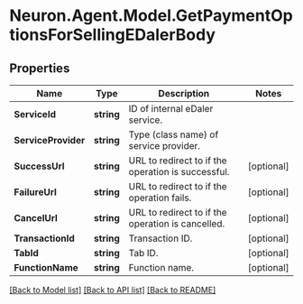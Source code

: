 # Neuron.Agent.Model.GetPaymentOptionsForSellingEDalerBody

## Properties

Name | Type | Description | Notes
------------ | ------------- | ------------- | -------------
**ServiceId** | **string** | ID of internal eDaler service. | 
**ServiceProvider** | **string** | Type (class name) of service provider. | 
**SuccessUrl** | **string** | URL to redirect to if the operation is successful. | [optional] 
**FailureUrl** | **string** | URL to redirect to if the operation fails. | [optional] 
**CancelUrl** | **string** | URL to redirect to if the operation is cancelled. | [optional] 
**TransactionId** | **string** | Transaction ID. | [optional] 
**TabId** | **string** | Tab ID. | [optional] 
**FunctionName** | **string** | Function name. | [optional] 

[[Back to Model list]](../README.md#documentation-for-models) [[Back to API list]](../README.md#documentation-for-api-endpoints) [[Back to README]](../README.md)

